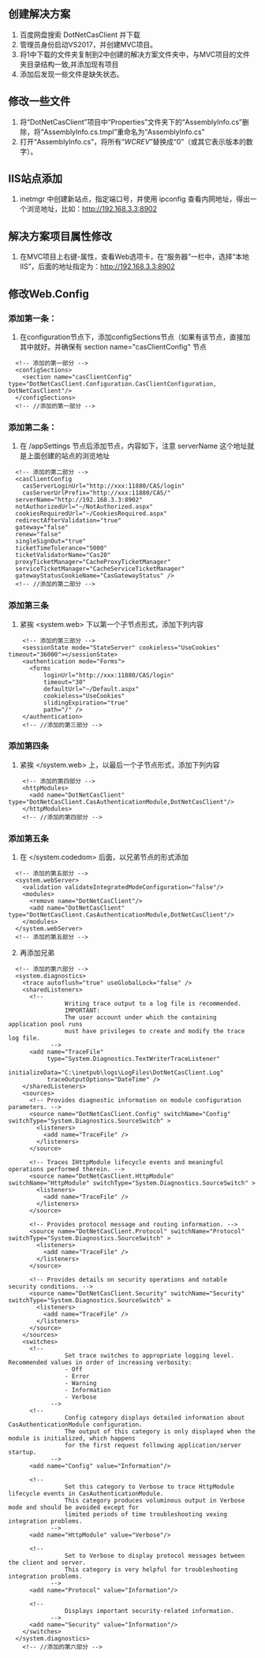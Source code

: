 ## 创建解决方案
1. 百度网盘搜索 DotNetCasClient 并下载
2. 管理员身份启动VS2017，并创建MVC项目。
3. 将1中下载的文件夹复制到2中创建的解决方案文件夹中，与MVC项目的文件夹目录结构一致,并添加现有项目
4. 添加后发现一些文件是缺失状态。
## 修改一些文件
1. 将“DotNetCasClient”项目中“Properties”文件夹下的“AssemblyInfo.cs”删除，将“AssemblyInfo.cs.tmpl”重命名为“AssemblyInfo.cs”
2. 打开“AssemblyInfo.cs”，将所有“$WCREV$”替换成“0”（或其它表示版本的数字）。
## IIS站点添加
1. inetmgr 中创建新站点，指定端口号，并使用 ipconfig 查看内网地址，得出一个浏览地址，比如：http://192.168.3.3:8902
## 解决方案项目属性修改
1. 在MVC项目上右键-属性，查看Web选项卡，在“服务器”一栏中，选择“本地IIS”，后面的地址指定为：http://192.168.3.3:8902
## 修改Web.Config
### 添加第一条：
1. 在configuration节点下，添加configSections节点（如果有该节点，直接加其中就好。并确保有 section name="casClientConfig" 节点
```
  <!-- 添加的第一部分 -->
  <configSections>
    <section name="casClientConfig" type="DotNetCasClient.Configuration.CasClientConfiguration, DotNetCasClient"/>
  </configSections>
  <!-- //添加的第一部分 -->
```
### 添加第二条：
1. 在 /appSettings 节点后添加节点，内容如下，注意 serverName 这个地址就是上面创建的站点的浏览地址
```
  <!-- 添加的第二部分 -->
  <casClientConfig
    casServerLoginUrl="http://xxx:11880/CAS/login"
    casServerUrlPrefix="http://xxx:11880/CAS/"
  serverName="http://192.168.3.3:8902"
  notAuthorizedUrl="~/NotAuthorized.aspx"
  cookiesRequiredUrl="~/CookiesRequired.aspx"
  redirectAfterValidation="true"
  gateway="false"
  renew="false"
  singleSignOut="true"
  ticketTimeTolerance="5000"
  ticketValidatorName="Cas20"
  proxyTicketManager="CacheProxyTicketManager"
  serviceTicketManager="CacheServiceTicketManager"
  gatewayStatusCookieName="CasGatewayStatus" />
  <!-- //添加的第二部分 -->
```
### 添加第三条
1. 紧挨 <system.web> 下以第一个子节点形式，添加下列内容
```
    <!-- 添加的第三部分 -->
    <sessionState mode="StateServer" cookieless="UseCookies" timeout="36000"></sessionState>
    <authentication mode="Forms">
      <forms
          loginUrl="http://xxx:11880/CAS/login"
          timeout="30"
          defaultUrl="~/Default.aspx"
          cookieless="UseCookies"
          slidingExpiration="true"
          path="/" />
    </authentication>
    <!-- //添加的第三部分 -->
```
### 添加第四条
1. 紧挨 </system.web> 上，以最后一个子节点形式，添加下列内容
```
    <!-- 添加的第四部分 -->
    <httpModules>
      <add name="DotNetCasClient" type="DotNetCasClient.CasAuthenticationModule,DotNetCasClient"/>
    </httpModules>
    <!-- //添加的第四部分 -->
```
### 添加第五条
1. 在 </system.codedom> 后面，以兄弟节点的形式添加
```
  <!-- 添加的第五部分 -->
  <system.webServer>
    <validation validateIntegratedModeConfiguration="false"/>
    <modules>
      <remove name="DotNetCasClient"/>
      <add name="DotNetCasClient" type="DotNetCasClient.CasAuthenticationModule,DotNetCasClient"/>
    </modules>
  </system.webServer>
  <!-- 添加的第五部分 -->
```
2. 再添加兄弟
```
  <!-- 添加的第六部分 -->
  <system.diagnostics>
    <trace autoflush="true" useGlobalLock="false" />
    <sharedListeners>
      <!--
                Writing trace output to a log file is recommended.
                IMPORTANT:
                The user account under which the containing application pool runs
                must have privileges to create and modify the trace log file.
            -->
      <add name="TraceFile"
           type="System.Diagnostics.TextWriterTraceListener"
           initializeData="C:\inetpub\logs\LogFiles\DotNetCasClient.Log"
           traceOutputOptions="DateTime" />
    </sharedListeners>
    <sources>
      <!-- Provides diagnostic information on module configuration parameters. -->
      <source name="DotNetCasClient.Config" switchName="Config" switchType="System.Diagnostics.SourceSwitch" >
        <listeners>
          <add name="TraceFile" />
        </listeners>
      </source>

      <!-- Traces IHttpModule lifecycle events and meaningful operations performed therein. -->
      <source name="DotNetCasClient.HttpModule" switchName="HttpModule" switchType="System.Diagnostics.SourceSwitch" >
        <listeners>
          <add name="TraceFile" />
        </listeners>
      </source>

      <!-- Provides protocol message and routing information. -->
      <source name="DotNetCasClient.Protocol" switchName="Protocol" switchType="System.Diagnostics.SourceSwitch" >
        <listeners>
          <add name="TraceFile" />
        </listeners>
      </source>

      <!-- Provides details on security operations and notable security conditions. -->
      <source name="DotNetCasClient.Security" switchName="Security" switchType="System.Diagnostics.SourceSwitch" >
        <listeners>
          <add name="TraceFile" />
        </listeners>
      </source>
    </sources>
    <switches>
      <!--
                Set trace switches to appropriate logging level.  Recommended values in order of increasing verbosity:
                - Off
                - Error
                - Warning
                - Information
                - Verbose
            -->
      <!--
                Config category displays detailed information about CasAuthenticationModule configuration.
                The output of this category is only displayed when the module is initialized, which happens
                for the first request following application/server startup.
            -->
      <add name="Config" value="Information"/>

      <!--
                Set this category to Verbose to trace HttpModule lifecycle events in CasAuthenticationModule.
                This category produces voluminous output in Verbose mode and should be avoided except for
                limited periods of time troubleshooting vexing integration problems.
            -->
      <add name="HttpModule" value="Verbose"/>

      <!--
                Set to Verbose to display protocol messages between the client and server.
                This category is very helpful for troubleshooting integration problems.
            -->
      <add name="Protocol" value="Information"/>

      <!--
                Displays important security-related information.
            -->
      <add name="Security" value="Information"/>
    </switches>
  </system.diagnostics>
    <!-- //添加的第六部分 -->
```
